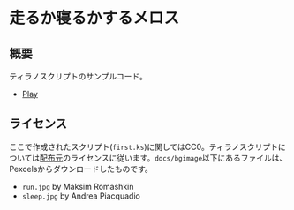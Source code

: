 # 走るか寝るかするメロス

## 概要

ティラノスクリプトのサンプルコード。

* [Play](https://kamoyd61519.github.io/tyrano_sample/)

## ライセンス

ここで作成されたスクリプト(`first.ks`)に関してはCC0。ティラノスクリプトについては[配布元](https://tyrano.jp/)のライセンスに従います。`docs/bgimage`以下にあるファイルは、Pexcelsからダウンロードしたものです。

* `run.jpg` by Maksim Romashkin
* `sleep.jpg` by Andrea Piacquadio
